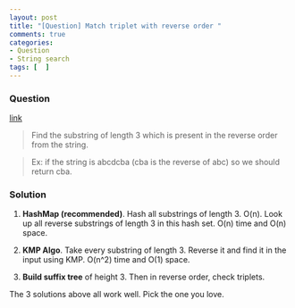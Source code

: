 ```yaml
---
layout: post
title: "[Question] Match triplet with reverse order "
comments: true
categories:
- Question
- String search
tags: [  ]
---
```


### Question

[link](http://www.careercup.com/question?id=11655778)

> Find the substring of length 3 which is present in the reverse order from the string. 

> Ex: if the string is abcdcba (cba is the reverse of abc) so we should return cba. 

### Solution

1. __HashMap (recommended)__. Hash all substrings of length 3. O(n). Look up all reverse substrings of length 3 in this hash set. O(n) time and O(n) space. 

1. __KMP Algo__. Take every substring of length 3. Reverse it and find it in the input using KMP. O(n^2) time and O(1) space. 

1. __Build suffix tree__ of height 3. Then in reverse order, check triplets. 

The 3 solutions above all work well. Pick the one you love. 
